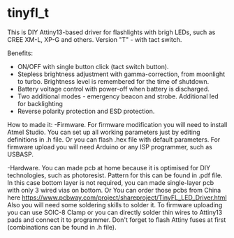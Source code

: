 # tinyfl_t
This is DIY Attiny13-based driver for flashlights with brigh LEDs, such as CREE XM-L, XP-G and others.
Version "T" - with tact switch.

Benefits:
- ON/OFF with single button click (tact switch button). 
- Stepless brightness adjustment with gamma-correction, from moonlight to turbo. Brightness level is remembered for the time of shutdown.
- Battery voltage control with power-off when battery is discharged.
- Two additional modes - emergency beacon and strobe. Additional led for backlighting
- Reverse polarity protection and ESD protection.

How to made it:
-Firmware.
For firmware modification you will need to install Atmel Studio.
You can set up all working parameters just by editing definitions in .h file.
Or you can flash .hex file with default parameters. 
For firmware upload you will need Arduino or any ISP programmer, such as USBASP.

-Hardware.
You can made pcb at home because it is optimised for DIY technologies, such as photoresist. Pattern for this can be found in .pdf file. In this case bottom layer is not required, you can made single-layer pcb with only 3 wired vias on bottom.
Or You can order those pcbs from China here https://www.pcbway.com/project/shareproject/TinyFL_LED_Driver.html
Also you will need some soldering skills to solder it. 
To firmware uploading you can use SOIC-8 Clamp or you can directly solder thin wires to Attiny13 pads and connect it to programmer.
Don't forget to flash Attiny fuses at first (combinations can be found in .h file).
